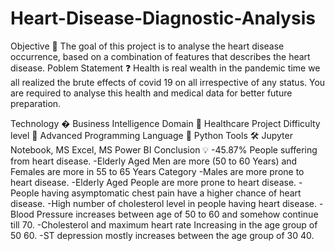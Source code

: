 # Heart-Disease-Diagnostic-Analysis
Objective 🎯
The goal of this project is to analyse the heart disease occurrence, based on a combination of features that describes the heart disease.
Poblem Statement ❓
Health is real wealth in the pandemic time we all realized the brute effects of covid 19 on all irrespective of any status. You are required to analyse this health and medical data for better future preparation.

Technology �
Business Intelligence
Domain 🏥
Healthcare
Project Difficulty level 🥇
Advanced
Programming Language 🐍
Python
Tools 🛠
Jupyter Notebook, MS Excel, MS Power BI
Conclusion 💡
-45.87% People suffering from heart disease.
-Elderly Aged Men are more (50 to 60 Years) and Females are more in 55 to 65 Years Category
-Males are more prone to heart disease.
-Elderly Aged People are more prone to heart disease.
-People having asymptomatic chest pain have a higher chance of heart disease.
-High number of cholesterol level in people having heart disease.
-Blood Pressure increases between age of 50 to 60 and somehow continue till 70.
-Cholesterol and maximum heart rate Increasing in the age group of 50 60.
-ST depression mostly increases between the age group of 30 40.
